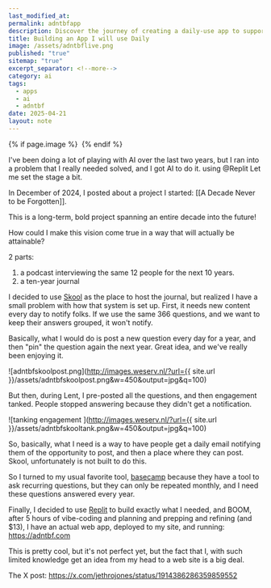 ```yaml
---
last_modified_at: 
permalink: adntbfapp
description: Discover the journey of creating a daily-use app to support a decade-long project involving a podcast and a ten-year journal. Learn how AI and tools like Replit were leveraged to overcome challenges in engagement and notifications, resulting in a custom web app solution.
title: Building an App I will use Daily
image: /assets/adntbflive.png
published: "true"
sitemap: "true"
excerpt_separator: <!--more-->
category: ai
tags:
  - apps
  - ai
  - adntbf
date: 2025-04-21
layout: note
---
```



{% if page.image %} <img src="{{ page.image }}" alt=""> {% endif %}

I've been doing a lot of playing with AI over the last two years, but I ran into a problem that I really needed solved, and I got AI to do it. using @Replit Let me set the stage a bit.

In December of 2024, I posted about a project I started: [[A Decade Never to be Forgotten]].

This is a long-term, bold project spanning an entire decade into the future!

How could I make this vision come true in a way that will actually be attainable?

2 parts:
1. a podcast interviewing the same 12 people for the next 10 years.
2. a ten-year journal

I decided to use [Skool](https://skool.com) as the place to host the journal, but realized I have a small problem with how that system is set up. First, it needs new content every day to notify folks. If we use the same 366 questions, and we want to keep their answers grouped, it won't notify.

Basically, what I would do is post a new question every day for a year, and then "pin" the question again the next year. Great idea, and we've really been enjoying it.

![adntbfskoolpost.png](http://images.weserv.nl/?url={{ site.url }}/assets/adntbfskoolpost.png&w=450&output=jpg&q=100)

But then, during Lent, I pre-posted all the questions, and then engagement tanked. People stopped answering because they didn't get a notification.

![tanking engagement ](http://images.weserv.nl/?url={{ site.url }}/assets/adntbfskooltank.png&w=450&output=jpg&q=100)

So, basically, what I need is a way to have people get a daily email notifying them of the opportunity to post, and then a place where they can post. Skool, unfortunately is not built to do this.

So I turned to my usual favorite tool, [basecamp](https://basecamp.com) because they have a tool to ask recurring questions, but they can only be repeated monthly, and I need these questions answered every year.

Finally, I decided to use [Replit](https://replit.com/refer/jethrojones) to build exactly what I needed, and BOOM, after 5 hours of vibe-coding and planning and prepping and refining (and $13), I have an actual web app, deployed to my site, and running: https://adntbf.com

This is pretty cool, but it's not perfect yet, but the fact that I, with such limited knowledge get an idea from my head to a web site is a big deal.

The X post: https://x.com/jethrojones/status/1914386286359859552